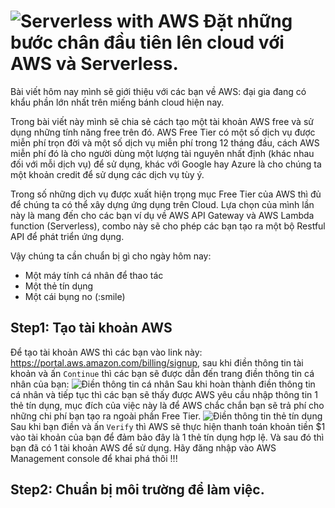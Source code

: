 ![Serverless with AWS][serverless-aws]
Đặt những bước chân đầu tiên lên cloud với AWS và Serverless.
=====
Bài viết hôm nay mình sẽ giới thiệu với các bạn về AWS: đại gia đang có khẩu phần lớn nhất trên miếng bánh cloud hiện nay.

Trong bài viết này mình sẽ chia sẻ cách tạo một tài khoản AWS free và sử dụng những tính năng free trên đó. AWS Free Tier có một số dịch vụ được miễn phí trọn đời và một số dịch vụ miễn phí trong 12 tháng đầu, cách AWS miễn phí đó là cho người dùng một lượng tài nguyên nhất định (khác nhau đối với mỗi dịch vụ) để sử dụng, khác với Google hay Azure là cho chúng ta một khoản credit để sử dụng các dịch vụ tùy ý.

Trong số những dịch vụ được xuất hiện trọng mục Free Tier của AWS thì đủ để chúng ta có thể xây dựng ứng dụng trên Cloud. Lựa chọn của mình lần này là mang đến cho các bạn ví dụ về AWS API Gateway và AWS Lambda function (Serverless), combo này sẽ cho phép các bạn tạo ra một bộ Restful API để phát triển ứng dụng.

Vậy chúng ta cần chuẩn bị gì cho ngày hôm nay:
  - Một máy tính cá nhân để thao tác
  - Một thẻ tín dụng
  - Một cái bụng no (:smile)

## Step1: Tạo tài khoản AWS
Để tạo tài khoản AWS thì các bạn vào link này: https://portal.aws.amazon.com/billing/signup, sau khi điền thông tin tài khoản và ấn `Continue` thì các bạn sẽ được dẫn đến trang điền thông tin cá nhân của bạn:
![Điền thông tin cá nhân][aws-create-acc]
Sau khi hoàn thành điền thông tin cá nhân và tiếp tục thì các bạn sẽ thấy được AWS yêu cầu nhập thông tin 1 thẻ tín dụng, mục đích của việc này là để AWS chắc chắn bạn sẽ trả phí cho những chi phí bạn tạo ra ngoài phần Free Tier.
![Điền thông tin thẻ tín dụng][add-debit-card]
Sau khi bạn điền và ấn `Verify` thì AWS sẽ thực hiện thanh toán khoản tiền $1 vào tài khoản của bạn để đảm bảo đây là 1 thẻ tín dụng hợp lệ.
Và sau đó thì bạn đã có 1 tài khoản AWS để sử dụng. Hãy đăng nhập vào AWS Management console để khai phá thôi !!!

## Step2: Chuẩn bị môi trường để  làm việc.



[serverless-aws]: https://hikariq-article-images.s3-ap-southeast-1.amazonaws.com/serverless-aws.png
[add-debit-card]: https://hikariq-article-images.s3-ap-southeast-1.amazonaws.com/add-debit-card.png
[aws-create-acc]: https://hikariq-article-images.s3-ap-southeast-1.amazonaws.com/aws-create-acc.png